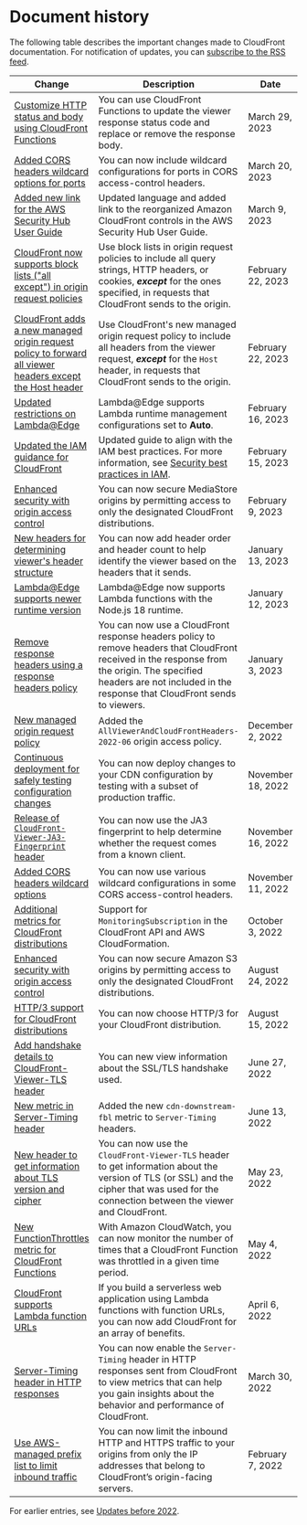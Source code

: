 # Document history<a name="WhatsNew"></a>

The following table describes the important changes made to CloudFront documentation\. For notification of updates, you can [subscribe to the RSS feed](https://docs.aws.amazon.com/AmazonCloudFront/latest/DeveloperGuide/amazon-cf-doc-releases.rss)\.

| Change | Description | Date | 
| --- |--- |--- |
| [Customize HTTP status and body using CloudFront Functions](functions-event-structure.md#functions-event-structure-status-body) | You can use CloudFront Functions to update the viewer response status code and replace or remove the response body\. | March 29, 2023 | 
| [Added CORS headers wildcard options for ports](understanding-response-headers-policies.md#understanding-response-headers-policies-cors) | You can now include wildcard configurations for ports in CORS access\-control headers\. | March 20, 2023 | 
| [Added new link for the AWS Security Hub User Guide](compliance.md) | Updated language and added link to the reorganized Amazon CloudFront controls in the AWS Security Hub User Guide\. | March 9, 2023 | 
| [CloudFront now supports block lists \("all except"\) in origin request policies](controlling-origin-requests.md#origin-request-understand-origin-request-policy-settings) | Use block lists in origin request policies to include all query strings, HTTP headers, or cookies, ***except*** for the ones specified, in requests that CloudFront sends to the origin\. | February 22, 2023 | 
| [CloudFront adds a new managed origin request policy to forward all viewer headers except the Host header](using-managed-origin-request-policies.md#managed-origin-request-policy-all-viewer-except-host-header) | Use CloudFront's new managed origin request policy to include all headers from the viewer request, ***except*** for the `Host` header, in requests that CloudFront sends to the origin\. | February 22, 2023 | 
| [Updated restrictions on Lambda@Edge](edge-functions-restrictions.md#lambda-at-edge-restrictions-features) | Lambda@Edge supports Lambda runtime management configurations set to **Auto**\. | February 16, 2023 | 
| [Updated the IAM guidance for CloudFront](security-iam.md) | Updated guide to align with the IAM best practices\. For more information, see [Security best practices in IAM](https://docs.aws.amazon.com/IAM/latest/UserGuide/best-practices.html)\. | February 15, 2023 | 
| [Enhanced security with origin access control](private-content-restricting-access-to-mediastore.md) | You can now secure MediaStore origins by permitting access to only the designated CloudFront distributions\. | February 9, 2023 | 
| [New headers for determining viewer's header structure](adding-cloudfront-headers.md#cloudfront-headers-viewer-headers) | You can now add header order and header count to help identify the viewer based on the headers that it sends\. | January 13, 2023 | 
| [Lambda@Edge supports newer runtime version](edge-functions-restrictions.md#lambda-at-edge-restrictions-runtime) | Lambda@Edge now supports Lambda functions with the Node\.js 18 runtime\. | January 12, 2023 | 
| [Remove response headers using a response headers policy](understanding-response-headers-policies.md#understanding-response-headers-policies-remove-headers) | You can now use a CloudFront response headers policy to remove headers that CloudFront received in the response from the origin\. The specified headers are not included in the response that CloudFront sends to viewers\. | January 3, 2023 | 
| [New managed origin request policy](using-managed-origin-request-policies.md#managed-origin-request-policies-list) | Added the `AllViewerAndCloudFrontHeaders-2022-06` origin access policy\. | December 2, 2022 | 
| [Continuous deployment for safely testing configuration changes](continuous-deployment.md) |  You can now deploy changes to your CDN configuration by testing with a subset of production traffic\. | November 18, 2022 | 
| [Release of `CloudFront-Viewer-JA3-Fingerprint` header](adding-cloudfront-headers.md#cloudfront-headers-other) | You can now use the JA3 fingerprint to help determine whether the request comes from a known client\. | November 16, 2022 | 
| [Added CORS headers wildcard options](understanding-response-headers-policies.md#understanding-response-headers-policies-cors) | You can now use various wildcard configurations in some CORS access\-control headers\. | November 11, 2022 | 
| [Additional metrics for CloudFront distributions](viewing-cloudfront-metrics.md#monitoring-console.distributions-additional) | Support for `MonitoringSubscription` in the CloudFront API and AWS CloudFormation\. | October 3, 2022 | 
| [Enhanced security with origin access control](private-content-restricting-access-to-s3.md) | You can now secure Amazon S3 origins by permitting access to only the designated CloudFront distributions\. | August 24, 2022 | 
| [HTTP/3 support for CloudFront distributions](distribution-web-values-specify.md#DownloadDistValuesSupportedHTTPVersions) | You can now choose HTTP/3 for your CloudFront distribution\. | August 15, 2022 | 
| [Add handshake details to CloudFront\-Viewer\-TLS header](adding-cloudfront-headers.md#cloudfront-headers-other) | You can new view information about the SSL/TLS handshake used\. | June 27, 2022 | 
| [New metric in Server\-Timing header](understanding-response-headers-policies.md#server-timing-header-metrics) | Added the new `cdn-downstream-fbl` metric to `Server-Timing` headers\. | June 13, 2022 | 
| [New header to get information about TLS version and cipher](adding-cloudfront-headers.md#cloudfront-headers-other) | You can now use the `CloudFront-Viewer-TLS` header to get information about the version of TLS \(or SSL\) and the cipher that was used for the connection between the viewer and CloudFront\. | May 23, 2022 | 
| [New FunctionThrottles metric for CloudFront Functions](viewing-cloudfront-metrics.md#monitoring-console.cloudfront-functions) | With Amazon CloudWatch, you can now monitor the number of times that a CloudFront Function was throttled in a given time period\. | May 4, 2022 | 
| [CloudFront supports Lambda function URLs](DownloadDistS3AndCustomOrigins.md#concept_lambda_function_url) | If you build a serverless web application using Lambda functions with function URLs, you can now add CloudFront for an array of benefits\. | April 6, 2022 | 
| [Server\-Timing header in HTTP responses](understanding-response-headers-policies.md#server-timing-header) | You can now enable the `Server-Timing` header in HTTP responses sent from CloudFront to view metrics that can help you gain insights about the behavior and performance of CloudFront\. | March 30, 2022 | 
| [Use AWS\-managed prefix list to limit inbound traffic](LocationsOfEdgeServers.md#managed-prefix-list) | You can now limit the inbound HTTP and HTTPS traffic to your origins from only the IP addresses that belong to CloudFront’s origin\-facing servers\. | February 7, 2022 | 

For earlier entries, see [Updates before 2022](EarlierUpdates.md)\.